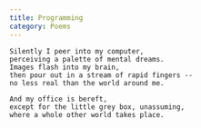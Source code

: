 ```yaml
---
title: Programming
category: Poems
---
```


    Silently I peer into my computer,
    perceiving a palette of mental dreams.
    Images flash into my brain,
    then pour out in a stream of rapid fingers --
    no less real than the world around me.

    And my office is bereft,
    except for the little grey box, unassuming,
    where a whole other world takes place.


